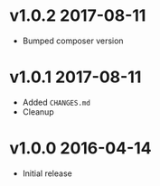 v1.0.2 2017-08-11
=================
* Bumped composer version

v1.0.1 2017-08-11
=================
* Added `CHANGES.md`
* Cleanup

v1.0.0 2016-04-14
=================
* Initial release
